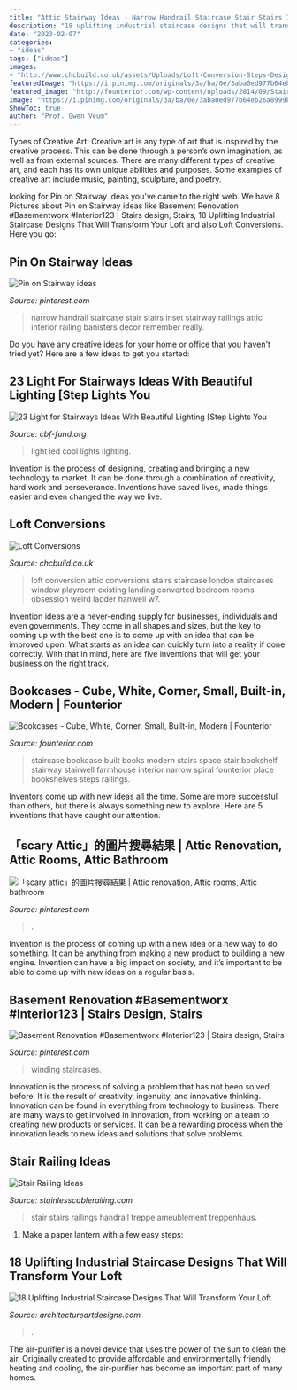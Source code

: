 ```yaml
---
title: "Attic Stairway Ideas - Narrow Handrail Staircase Stair Stairs Inset Stairway Railings Attic Interior Railing Banisters Decor Remember Really"
description: "18 uplifting industrial staircase designs that will transform your loft"
date: "2023-02-07"
categories:
- "ideas"
tags: ["ideas"]
images:
- "http://www.chcbuild.co.uk/assets/Uploads/Loft-Conversion-Steps-Designed-Installed.JPG"
featuredImage: "https://i.pinimg.com/originals/3a/ba/0e/3aba0ed977b64eb26a8999bbfcaba54e.jpg"
featured_image: "http://founterior.com/wp-content/uploads/2014/09/Staircase-bookcase-the-best-place-to-store-books.jpg"
image: "https://i.pinimg.com/originals/3a/ba/0e/3aba0ed977b64eb26a8999bbfcaba54e.jpg"
ShowToc: true
author: "Prof. Gwen Veum"
---
```



Types of Creative Art:
Creative art is any type of art that is inspired by the creative process. This can be done through a person’s own imagination, as well as from external sources. There are many different types of creative art, and each has its own unique abilities and purposes. Some examples of creative art include music, painting, sculpture, and poetry.

	

		
looking for Pin on Stairway ideas you've came to the right web. We have 8 Pictures about Pin on Stairway ideas like Basement Renovation #Basementworx #Interior123 | Stairs design, Stairs, 18 Uplifting Industrial Staircase Designs That Will Transform Your Loft and also Loft Conversions. Here you go:
		
    
## Pin On Stairway Ideas

<img loading=lazy src="https://i.pinimg.com/736x/78/ab/32/78ab329a773462b588dce04980585d51.jpg" onerror="this.onerror=null;this.src='https://tse3.mm.bing.net/th?id=OIP.R6TKWjoEp0KtbzHlbBwqYQHaJP&amp;pid=15.1';" alt="Pin on Stairway ideas">

_Source: pinterest.com_

>narrow handrail staircase stair stairs inset stairway railings attic interior railing banisters decor remember really. 

	

Do you have any creative ideas for your home or office that you haven't tried yet? Here are a few ideas to get you started: 

    
## 23 Light For Stairways Ideas With Beautiful Lighting [Step Lights You

<img loading=lazy src="https://i2.wp.com/cbf-fund.org/wp-content/uploads/2017/10/17-notsealed.com_.jpg?resize=600%2C806" onerror="this.onerror=null;this.src='https://tse4.mm.bing.net/th?id=OIP.nE5kgU4NNaLalFJ_wGG8oQHaJ8&amp;pid=15.1';" alt="23 Light for Stairways Ideas With Beautiful Lighting [Step Lights You">

_Source: cbf-fund.org_

>light led cool lights lighting. 

	

Invention is the process of designing, creating and bringing a new technology to market. It can be done through a combination of creativity, hard work and perseverance. Inventions have saved lives, made things easier and even changed the way we live.

    
## Loft Conversions

<img loading=lazy src="http://www.chcbuild.co.uk/assets/Uploads/Loft-Conversion-Steps-Designed-Installed.JPG" onerror="this.onerror=null;this.src='https://tse3.mm.bing.net/th?id=OIP.31o33TX5PZTt0Ir4SKfgWQHaJ4&amp;pid=15.1';" alt="Loft Conversions">

_Source: chcbuild.co.uk_

>loft conversion attic conversions stairs staircase london staircases window playroom existing landing converted bedroom rooms obsession weird ladder hanwell w7. 

	

Invention ideas are a never-ending supply for businesses, individuals and even governments. They come in all shapes and sizes, but the key to coming up with the best one is to come up with an idea that can be improved upon. What starts as an idea can quickly turn into a reality if done correctly. With that in mind, here are five inventions that will get your business on the right track.

    
## Bookcases - Cube, White, Corner, Small, Built-in, Modern | Founterior

<img loading=lazy src="http://founterior.com/wp-content/uploads/2014/09/Staircase-bookcase-the-best-place-to-store-books.jpg" onerror="this.onerror=null;this.src='https://tse1.mm.bing.net/th?id=OIP.PcAYNLmAa5LPHVwaFnnakQHaLH&amp;pid=15.1';" alt="Bookcases - Cube, White, Corner, Small, Built-in, Modern | Founterior">

_Source: founterior.com_

>staircase bookcase built books modern stairs space stair bookshelf stairway stairwell farmhouse interior narrow spiral founterior place bookshelves steps railings. 

	

Inventors come up with new ideas all the time. Some are more successful than others, but there is always something new to explore. Here are 5 inventions that have caught our attention.

    
## 「scary Attic」的圖片搜尋結果 | Attic Renovation, Attic Rooms, Attic Bathroom

<img loading=lazy src="https://i.pinimg.com/originals/7c/6c/d2/7c6cd23f2052f3bf38fdf646aa099ef7.jpg" onerror="this.onerror=null;this.src='https://tse4.mm.bing.net/th?id=OIP.6w-sDOXseTLHMCU0pZPP2AHaJ4&amp;pid=15.1';" alt="「scary attic」的圖片搜尋結果 | Attic renovation, Attic rooms, Attic bathroom">

_Source: pinterest.com_

>. 

	

Invention is the process of coming up with a new idea or a new way to do something. It can be anything from making a new product to building a new engine. Invention can have a big impact on society, and it’s important to be able to come up with new ideas on a regular basis.

    
## Basement Renovation #Basementworx #Interior123 | Stairs Design, Stairs

<img loading=lazy src="https://i.pinimg.com/originals/3a/ba/0e/3aba0ed977b64eb26a8999bbfcaba54e.jpg" onerror="this.onerror=null;this.src='https://tse2.mm.bing.net/th?id=OIP.lQqW_tHrrYsEtwY5ZBsDDwHaLH&amp;pid=15.1';" alt="Basement Renovation #Basementworx #Interior123 | Stairs design, Stairs">

_Source: pinterest.com_

>winding staircases. 

	

Innovation is the process of solving a problem that has not been solved before. It is the result of creativity, ingenuity, and innovative thinking. Innovation can be found in everything from technology to business. There are many ways to get involved in innovation, from working on a team to creating new products or services. It can be a rewarding process when the innovation leads to new ideas and solutions that solve problems.

    
## Stair Railing Ideas

<img loading=lazy src="https://sep.yimg.com/ty/cdn/yhst-47913670625546/Cable-Railing-39.jpg?t=1554917871&amp;" onerror="this.onerror=null;this.src='https://tse1.mm.bing.net/th?id=OIP.cdnE4WZHBuNegSZ2Fwi-5wHaKB&amp;pid=15.1';" alt="Stair Railing Ideas">

_Source: stainlesscablerailing.com_

>stair stairs railings handrail treppe ameublement treppenhaus. 

	

1. Make a paper lantern with a few easy steps:

    
## 18 Uplifting Industrial Staircase Designs That Will Transform Your Loft

<img loading=lazy src="https://www.architectureartdesigns.com/wp-content/uploads/2020/04/18-Uplifting-Industrial-Staircase-Designs-That-Will-Transform-Your-Loft-13.jpg" onerror="this.onerror=null;this.src='https://tse1.mm.bing.net/th?id=OIP.4UgHMoHmTdpNoiHa5vkCJAHaJ4&amp;pid=15.1';" alt="18 Uplifting Industrial Staircase Designs That Will Transform Your Loft">

_Source: architectureartdesigns.com_

>. 

	

The air-purifier is a novel device that uses the power of the sun to clean the air. Originally created to provide affordable and environmentally friendly heating and cooling, the air-purifier has become an important part of many homes.

